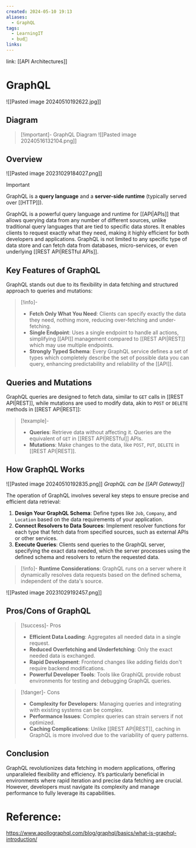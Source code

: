 ```yaml
---
created: 2024-05-10 19:13
aliases:
  - GraphQL
tags:
  - LearningIT
  - bud🌿
links:
---
```


link: [[API Architectures]]

# GraphQL
![[Pasted image 20240510192622.jpg]]
## Diagram


> [!important]- GraphQL Diagram
> ![[Pasted image 20240516132104.png]]


## Overview

![[Pasted image 20231029184027.png]]

> [!important] 
> GraphQL is a **query language** and a **server-side runtime** (typically served over [[HTTP]]).


GraphQL is a powerful query language and runtime for [[API|APIs]] that allows querying data from any number of different sources, unlike traditional query languages that are tied to specific data stores. It enables clients to request exactly what they need, making it highly efficient for both developers and applications. GraphQL is not limited to any specific type of data store and can fetch data from databases, micro-services, or even underlying [[REST API|RESTful APIs]].

## Key Features of GraphQL

GraphQL stands out due to its flexibility in data fetching and structured approach to queries and mutations:

> [!info]-
> - **Fetch Only What You Need**: Clients can specify exactly the data they need, nothing more, reducing over-fetching and under-fetching.
> - **Single Endpoint**: Uses a single endpoint to handle all actions, simplifying [[API]] management compared to [[REST API|REST]] which may use multiple endpoints.
> - **Strongly Typed Schema**: Every GraphQL service defines a set of types which completely describe the set of possible data you can query, enhancing predictability and reliability of the [[API]].

## Queries and Mutations

GraphQL queries are designed to fetch data, similar to `GET` calls in [[REST API|REST]], while mutations are used to modify data, akin to `POST` or `DELETE` methods in [[REST API|REST]]:

> [!example]-
> - **Queries**: Retrieve data without affecting it. Queries are the equivalent of `GET` in [[REST API|RESTful]] APIs.
> - **Mutations**: Make changes to the data, like `POST`, `PUT`, `DELETE` in [[REST API|REST]].

## How GraphQL Works

![[Pasted image 20240510192835.png]]
_GraphQL can be [[API Gateway]]_

The operation of GraphQL involves several key steps to ensure precise and efficient data retrieval:

1. **Design Your GraphQL Schema**: Define types like `Job`, `Company`, and `Location` based on the data requirements of your application.
2. **Connect Resolvers to Data Sources**: Implement resolver functions for each type that fetch data from specified sources, such as external APIs or other services.
3. **Execute Queries**: Clients send queries to the GraphQL server, specifying the exact data needed, which the server processes using the defined schema and resolvers to return the requested data.

> [!info]-
> **Runtime Considerations**: GraphQL runs on a server where it dynamically resolves data requests based on the defined schema, independent of the data's source.

![[Pasted image 20231029192457.png]]
## Pros/Cons of GraphQL

> [!success]- Pros
> - **Efficient Data Loading**: Aggregates all needed data in a single request.
> - **Reduced Overfetching and Underfetching**: Only the exact needed data is exchanged.
> - **Rapid Development**: Frontend changes like adding fields don't require backend modifications.
> - **Powerful Developer Tools**: Tools like GraphiQL provide robust environments for testing and debugging GraphQL queries.


> [!danger]- Cons
> - **Complexity for Developers**: Managing queries and integrating with existing systems can be complex.
> - **Performance Issues**: Complex queries can strain servers if not optimized.
> - **Caching Complications**: Unlike [[REST API|REST]], caching in GraphQL is more involved due to the variability of query patterns.

## Conclusion

GraphQL revolutionizes data fetching in modern applications, offering unparalleled flexibility and efficiency. It’s particularly beneficial in environments where rapid iteration and precise data fetching are crucial. However, developers must navigate its complexity and manage performance to fully leverage its capabilities.


# Reference:

https://www.apollographql.com/blog/graphql/basics/what-is-graphql-introduction/
